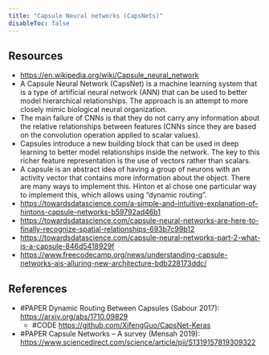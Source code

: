 ```yaml
---
title: "Capsule Neural networks (CapsNets)"
disableToc: false 
---
```


## Resources
- https://en.wikipedia.org/wiki/Capsule_neural_network
- A Capsule Neural Network (CapsNet) is a machine learning system that is a type of artificial neural network (ANN) that can be used to better model hierarchical relationships. The approach is an attempt to more closely mimic biological neural organization.
- The main failure of CNNs is that they do not carry any information about the relative relationships between features (CNNs since they are based on the convolution operation applied to scalar values).
- Capsules introduce a new building block that can be used in deep learning to better model relationships inside the network. The key to this richer feature representation is the use of vectors rather than scalars.
- A capsule is an abstract idea of having a group of neurons with an activity vector that contains more information about the object. There are many ways to implement this. Hinton et al chose one particular way to implement this, which allows using “dynamic routing”. 
- https://towardsdatascience.com/a-simple-and-intuitive-explanation-of-hintons-capsule-networks-b59792ad46b1
- https://towardsdatascience.com/capsule-neural-networks-are-here-to-finally-recognize-spatial-relationships-693b7c99b12
- https://towardsdatascience.com/capsule-neural-networks-part-2-what-is-a-capsule-846d5418929f
- https://www.freecodecamp.org/news/understanding-capsule-networks-ais-alluring-new-architecture-bdb228173ddc/

## References
- #PAPER Dynamic Routing Between Capsules (Sabour 2017): https://arxiv.org/abs/1710.09829
	- #CODE https://github.com/XifengGuo/CapsNet-Keras
- #PAPER Capsule Networks – A survey (Mensah 2019): https://www.sciencedirect.com/science/article/pii/S1319157819309322


